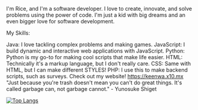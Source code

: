 I'm Rice, and I'm a software developer. I love to create, innovate, and solve problems using the power of code. I'm just a kid with big dreams and an even bigger love for software development.

My Skills:

Java: I love tackling complex problems and making games.
JavaScript: I build dynamic and interactive web applications with JavaScript.
Python: Python is my go-to for making cool scripts that make life easier.
HTML: Technically it's a markup language, but I don't really care.
CSS: Same with HTML, but I can make different STYLES!
PHP: I use this to make backend scripts, such as surveys.
 Check out my website! https://keenwa.x10.mx
"Just because you're trash doesn't mean you can't do great things. It's called garbage can, not garbage cannot." - Yunosuke Shiget

[![Top Langs](https://github-readme-stats.vercel.app/api/top-langs/?username=keenwarice&layout=compact&theme=radical)](https://github.com/anuraghazra/github-readme-stats)

